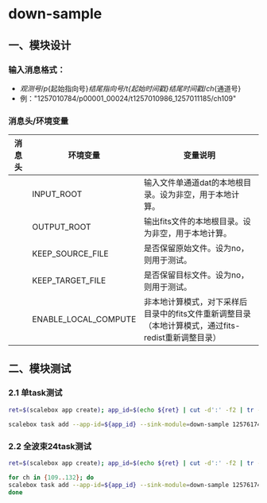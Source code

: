 # down-sample

## 一、模块设计

### 输入消息格式：
  - ${观测号}/p${起始指向号}_${结尾指向号}/t${起始时间戳}_${结尾时间戳}/ch${通道号}
  - 例："1257010784/p00001_00024/t1257010986_1257011185/ch109"

### 消息头/环境变量

| 消息头      | 环境变量              | 变量说明                                         |
|----------- | -------------------- | ---------------------------------------------- |
|            | INPUT_ROOT     | 输入文件单通道dat的本地根目录。设为非空，用于本地计算。 |
|            | OUTPUT_ROOT    | 输出fits文件的本地根目录。设为非空，用于本地计算。     |
|            | KEEP_SOURCE_FILE     | 是否保留原始文件。设为no，则用于测试。               |
|            | KEEP_TARGET_FILE     | 是否保留目标文件。设为no，则用于测试。               |
|            | ENABLE_LOCAL_COMPUTE | 非本地计算模式，对下采样后目录中的fits文件重新调整目录（本地计算模式，通过fits-redist重新调整目录） |



## 二、模块测试

### 2.1 单task测试
```sh
ret=$(scalebox app create); app_id=$(echo ${ret} | cut -d':' -f2 | tr -d '}')

scalebox task add --app-id=${app_id} --sink-module=down-sample 1257617424/p00001_00024/t1257617426_1257617505/ch109
```

### 2.2 全波束24task测试
```sh
ret=$(scalebox app create); app_id=$(echo ${ret} | cut -d':' -f2 | tr -d '}')

for ch in {109..132}; do
scalebox task add --app-id=${app_id} --sink-module=down-sample 1257617424/p00001_00024/t1257617426_1257617505/ch${ch}
done

```
